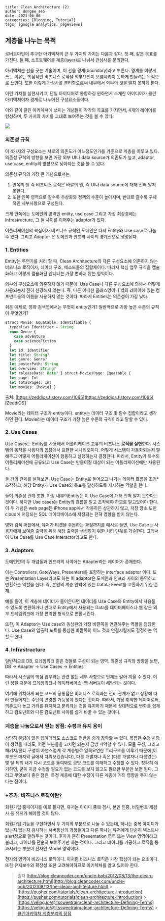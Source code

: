 ```
title: Clean Architecture (2)
author: dongee_seo
date: 2021-06-06
categories: [Blogging, Tutorial]
tags: [google analytics, pageviews]
```

## 계층을 나누는 목적

로버트마틴이 추구한 아키텍쳐의 큰 두 가지의 가치는 다음과 같다.
첫 째, 같은 목표를 가진다.
둘 째, 소프트웨어를 계층(layer)로 나눠서 관심사를 분리한다.

아키텍쳐는 선을 긋는 기술이며, 이 선을 경계(boundary)라고 부른다. 경계를 이렇게 쓰는 이유는 핵심적인 비즈니스 로직을 외부요인이 오염시키지 못하게 만들려는 목적으로 쓰인다. 또한 이렇게 관심사를 분리함으로써 내부에서 외부의 것을 알지 못하게 한다.

이런 가치를 실현시키고, 단일 아이디어로 통합하길 원하면서 소개한 아이디어가 클린 아키텍쳐이자 경계로 나누어진 구성요소들이다.

이와 같이 클린 아키텍쳐에 쓰이는 개념들이 각각의 목표를 가지면서, 4개의 레이어를 형성하며, 두 가지의 가치를 그대로 보여주는 것을 볼 수 있다.

![](https://velog.velcdn.com/images%2Fseod0209%2Fpost%2Fce36858b-0f8f-4d54-9123-4792b228ec3d%2Fthe-clean-architecture%20%E1%84%80%E1%85%A8%E1%84%8E%E1%85%B3%E1%86%BC.png)

### 의존성 규칙

이 4가지의 구성요소는 서로의 의존도가 어느정도인가를 기준으로 계층을 이루고 있다.
의존성 규칙의 방향을 보면 가장 외부 UI나 data source가 의존도가 높고, adaptor, use case, entity의 방향으로 낮아지는 것을 볼 수 있다.

의존성 규칙의 가장 큰 개념으로서는,

1. 안쪽의 원 즉 비즈니스 로직은 바깥의 원, 즉 UI나 data source에 대해 전혀 알지 못한다.
2. 또한 안쪽 영역으로 갈수록 추상화와 정책의 수준이 높아지며, 반대로 갈수록 구체적인 세부사항으로 구성된다.

크게 안쪽에는 도메인의 영역인 entity, use case 그리고 가장 최상층에는 Infrastructure, 그 둘 사이를 이어주는 adaptor가 있다.

어플리케이션의 핵심이자 비즈니스 규칙인 도메인은 다시 Entity와 Use case로 나눌 수 있다.
그리고 Adaptor 은 도메인과 인프라 사이의 경계선으로 생성된다.

### 1. Entities

Entity는 무언가를 처리 할 때, Clean Architecture의 다른 구성요소에 의존하지 않는 비즈니스 로직이자, 데이터 구조, 메소드들의 집합체이다. 따라서 핵심 업무 규칙을 캡슐화하고 이렇게 캡슐화된 엔티티는 가장 변하지 않는 영역이다.

외부의 구성요소에 의존하지 않기 때문에, Use Case나 다른 구성요소에 의해서 어떻게 사용되는지 전혀 신경쓰지 않는다. 즉, 다른 어떠한 클래스명이나 밖의 레이어에 있는 컴포넌트들의 이름을 사용하지 않는 것이다. 따라서 Entities는 의존성이 가장 낮다.

쉬운 예제로, 영화 검색앱에서는 무엇이 entity인가? 일반적으로 가장 높은 수준의 규칙이 무엇인가?

```jsx
struct Movie: Equatable, Identifiable {
  typealias Identifier = String
  enum Genre {
    case adventure
    case scienceFiction
  }
  let id: Identifier
  let title: String?
  let genre: Genre?
  let posterPath: String
  let overview: String?
  let releaseDate: Date? } struct MoviesPage: Equatable {
  let page: Int
  let totalPages: Int
  let movies: [Movie] }
```

출처: [https://zeddios.tistory.com/1065](https://zeddios.tistory.com/1065) [ZeddiOS]

Movie라는 데이터 구조가 entity이다. entity는 데이터 구조 및 함수 집합이라고 생각하면 된다. Movie라는 데이터 구조가 가장 높은 수준의 규칙이라고 말할 수 있다.

### 2. Use Cases

Use Cases는 Entity를 사용해서 어플리케이션 고유의 비즈니스 **로직을 실현**한다. 시스템의 동작을 사용자의 입장에서 표현한 시나리오이다. 어떻게 시스템이 자동화되는지 말해주고 어떻게 어플리케이션이 행동하고 실행하는지 결정한다.
따라서, Entity가 복수의 어플리케이션에 공유되고 Use Case는 만들어질 대상이 되는 어플리케이션에만 사용된다.

둘 간의 관계를 살펴보면, Use Case는 Entity로 들어오고 나가는 데이터 흐름을 조정\*조작하고, 해당 Entity가 Use Case의 목표를 달성하도록 지시하는 역할을 한다.

둘이 의존성 관계 또한, 가장 내부의Entity는 이 Use Case에 대해 전혀 알지 못한다는 것이다. 하지만 Use cases는 Entity의 흐름을 알고 조작해야 하므로 알고있어야 한다. 이 두 개념은 web page든 iPhone app에서 작동하든 상관하지 않고, 저장 장소 또한cloud에 저장되는 SQL 데이터베이스에 저장되는 전혀 영향을 받지 않는다.

영화 검색 어플에서, 유저가 티켓을 주문하는 과정까지를 예시로 들면,
Use Case는 사용자에게 보여줄 출력을 위해 해당 출력을 생성하기 위한 처리 단계를 기술한다. 그래서 이 Use Case를 Use Case Interactor라고도 한다.

### 3. Adaptors

도메인안의 두 개념들과 인프라의 사이에는 Adapter라는 레이어가 존재한다.

이는 Controllers, GateWays, Presenters를 포함하는 interface adaptor 이다. 또는 Presentation Layer라고도 하는 이 adaptor은 도메인과 인프라 사이의 통역하고 변환하는 역할을 한다. 즉, 본인의 계층 안밖에 있는 Data나 Event를 교환하기 위한 존재.

예를 들어, 이 계층에 데이터가 들어온다면 데이터를 Use Case와 Entity에서 사용될 수 있도록 변환하거나 반대로 Entity에서 사용되는 Data를 데이터베이스나 웹 같은 외부 프레임워크에 가장 편리한 형식으로 변환시킨다.

또한, 이 Adaptor는 Use case와 동심원의 가장 바깥쪽을 연결해주는 역할을 담당한다. Use Case의 입출력 포트를 동심원 바깥쪽의 어느 것과 연결시킬지도 결정하는 역할도 한다.

### 4. Infrastructure

일반적으로 DB, 프레임워크 같은 것들로 구성이 되는 영역.
의존성 규칙의 방향을 보면,
DB -> Adapter -> Use Cases -> Entities

따라서 시스템의 핵심 업무와는 관련 없는 세부 사항으로 언제든 갈아 끼울 수 있다. 이런 성질 때문에 프레임워크나 데이터베이스, 웹 서버등이 해당되는 것이다.

여기에 위치하게 되는 코드의 공통점은 비지니스 로직과는 전혀 관계가 없고 상황에 따라 만들어지는 수단이 변경할 가능성이 있다는 것이다. 따라서, 가장 취약한 레이어로써, 의존도가 높고 거리를 유지하고 분리되는 것을 유지하기 때문에 상대적으로 변화를 쉽게하고 컴포넌트와 다른 컴포넌트 사이를 쉽게 바꿀 수 있는 것이다.

### 계층을 나눔으로서 얻는 장점: 수정과 유지 용이

상당히 분량이 많은 앱이더라도 소스코드 전반을 쉽게 장악할 수 있다. 복잡한 수정 사항이 생겼을 때라도, 어떤 부분들을 고치면 되는지 금방 파악할 수 있다.
모듈 구성, 그리고 패키지/폴더 구성이 자연스럽게 각 계층별로 일목요연한 트리구조를 이루기 때문에(이 부분은 마지막 글에서 다뤄보겠습니다), 다른 개발자나 혹은 (다른 개발자나 다름없는) 몇 달 뒤의 내가 다시 코드를 들여봐도 금방 코드를 이해하고 수정할 수 있다.
정확히 얘기하면, 굳이 지금 수정할 필요가 없는 코드를 보지 않고도 필요한 부분만 보면 된다.
그리고 무엇보다 좋은 점은, 특정 계층에 대한 수정이 다른 계층에 거의 영향을 주지 않는다는 점이다.

### +추가: 비즈니스 로직이란?

회원가입 홈페이지를 예로 들자면, 유저는 아이디 중복 검사, 본인 인증, 비밀번호 재검사 등 유저가 해야할 것이 많다.

회원가입 기능을 구현하면서 두 가지의 부분으로 나눌 수 있는데, 하나는 중복 아이디가 있는지 없는지 검사하는 서버통신의 과정들이고 다른 하나는 유저에게 단순히 텍스트나 alert창으로 알려주는 것이다. 후자가 흔히 Presentation 영역 또는 View 영역이라고 불리고, 데이터를 단순히 보여주기만 하는 것이다. 그리고 데이터를 가공하고 로직을 통과시키는 부분이 전자인 Model 영역이다.

전자의 영역이 비즈니스 로직이다. 이처럼 비즈니스 로직은 가장 핵심이 되는 요소이다. 또한 유지보수와 확장성 또한 고려해야하므로 아키텍쳐를 알고 있어야 한다.

> 출처
> [http://blog.cleancoder.com/uncle-bob/2012/08/13/the-clean-architecture.html](http://blog.cleancoder.com/uncle-bob/2012/08/13/the-clean-architecture.html) > [https://pusher.com/tutorials/clean-architecture-introduction](https://pusher.com/tutorials/clean-architecture-introduction) > [https://velog.io/@itssweetrain/clean-architecture-Defining-Terms](https://velog.io/@itssweetrain/clean-architecture-Defining-Terms) > [클린아키텍처 계층분리의 장점](https://medium.com/@justfaceit/clean-architecture%EB%8A%94-%EB%AA%A8%EB%B0%94%EC%9D%BC-%EA%B0%9C%EB%B0%9C%EC%9D%84-%EC%96%B4%EB%96%BB%EA%B2%8C-%EB%8F%84%EC%99%80%EC%A3%BC%EB%8A%94%EA%B0%80-1-%EA%B2%BD%EA%B3%84%EC%84%A0-%EA%B3%84%EC%B8%B5%EC%9D%84-%EC%A0%95%EC%9D%98%ED%95%B4%EC%A4%80%EB%8B%A4-b77496744616)
